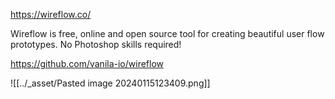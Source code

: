 https://wireflow.co/

Wireflow is free, online and open source tool for creating beautiful user flow prototypes. No Photoshop skills required!

https://github.com/vanila-io/wireflow

![[../_asset/Pasted image 20240115123409.png]]